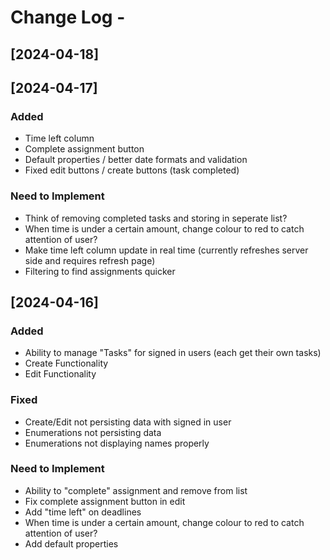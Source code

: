 # Change Log - 
## [2024-04-18]


## [2024-04-17]
### Added
- Time left column
- Complete assignment button
- Default properties / better date formats and validation
- Fixed edit buttons / create buttons (task completed)

### Need to Implement
- Think of removing completed tasks and storing in seperate list?
- When time is under a certain amount, change colour to red to catch attention of user?
- Make time left column update in real time (currently refreshes server side and requires refresh page)
- Filtering to find assignments quicker


## [2024-04-16]
### Added
- Ability to manage "Tasks" for signed in users (each get their own tasks)
- Create Functionality
- Edit Functionality

### Fixed
- Create/Edit not persisting data with signed in user
- Enumerations not persisting data
- Enumerations not displaying names properly

### Need to Implement
- Ability to "complete" assignment and remove from list
- Fix complete assignment button in edit
- Add "time left" on deadlines
- When time is under a certain amount, change colour to red to catch attention of user?
- Add default properties
